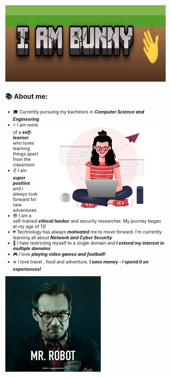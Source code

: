 
<img src="Bunny.gif" width="1280" height="240">

## 📚 About me:


- :mortar_board: Currently pursuing my bachelors in ***Computer Science and Engineering*** <img align="right" width="400" src="c2.png">
- :zap: I am more of a ***self-learner*** who loves learning things apart from the classroom
- :v: I am ***super positive*** and I always look forward for new adventures 
- :sunglasses: I am a self-trained ***ethical hacker*** and security researcher. My journey began at my age of 13! 
- :broken_heart: Technology has always ***motivated*** me to move forward.  I'm currently learning all about ***Network and Cyber Security***
- :open_hands: I hate restricting myself to a single domain and ***I extend my interest in multiple domains***
- :video_game: I love ***playing video games and football!***
- :airplane: I love travel , food and adventure. ***I save money - I spend it on experiences!***
<img align="left" width="300" src="robo.gif">






